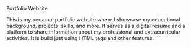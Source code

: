 Portfolio Website

This is my personal portfolio website where I showcase my educational background, projects, skills, and more. It serves as a digital resume and a platform to share information about my professional and extracurricular activities.
It is build just using HTML tags and other features.


